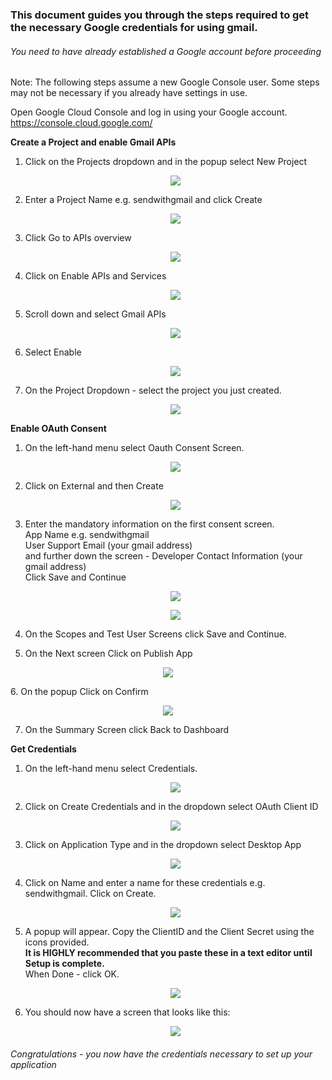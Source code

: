 
### This document guides you through the steps required to get the necessary Google credentials for using gmail.

###### You need to have already established a Google account before proceeding

Note: The following steps assume a new Google Console user.  Some steps may not be necessary if you already have settings in use.

Open Google Cloud Console and log in using your Google account.
    https://console.cloud.google.com/

**Create a Project and enable Gmail APIs**

1. Click on the Projects dropdown and in the popup select New Project
   <p align="center">   
   <img src="https://github.com/stuartofmt/DuetMonitor/blob/master/images/Project1.PNG">
   </p>   
1. Enter a Project Name e.g. sendwithgmail and click Create
   <p align="center">  
   <img src="https://github.com/stuartofmt/DuetMonitor/blob/master/images/Project2.PNG">
   </p>
1. Click Go to APIs overview
   <p align="center">  
   <img src="https://github.com/stuartofmt/DuetMonitor/blob/master/images/Project3.PNG">
   </p>
1. Click on Enable APIs and Services
   <p align="center">  
   <img src="https://github.com/stuartofmt/DuetMonitor/blob/master/images/Project4.PNG">
   </p>
1. Scroll down and select Gmail APIs
   <p align="center">  
   <img src="https://github.com/stuartofmt/DuetMonitor/blob/master/images/Project5.PNG">
   </p>
1. Select Enable
   <p align="center">  
   <img src="https://github.com/stuartofmt/DuetMonitor/blob/master/images/Project6.PNG">
   </p>
1. On the Project Dropdown - select the project you just created.
   <p align="center">  
   <img src="https://github.com/stuartofmt/DuetMonitor/blob/master/images/Project7.PNG">
   </p>
   
**Enable OAuth Consent**    
1.  On the left-hand menu select Oauth Consent Screen.
    <p align="center"> 
    <img src="https://github.com/stuartofmt/DuetMonitor/blob/master/images/OAuth1.PNG">
    </p>
2. Click on External and then Create
   <p align="center"> 
   <img src="https://github.com/stuartofmt/DuetMonitor/blob/master/images/OAuth2.PNG">
   </p>
3. Enter the mandatory information on the first consent screen.<br>
   App Name e.g. sendwithgmail<br>
   User Support Email (your gmail address)<br>
   and further down the screen - Developer Contact Information (your gmail address)<br>
   Click Save and Continue
   <p align="center"> 
   <img src="https://github.com/stuartofmt/DuetMonitor/blob/master/images/OAuth3.PNG">
   </p>
   <p align="center"> 
   <img src="https://github.com/stuartofmt/DuetMonitor/blob/master/images/OAuth4.PNG">
   </p>
4. On the Scopes and Test User Screens click Save and Continue.<br>
   
5.  On the Next screen Click on Publish App<br>
   <p align="center"> 
   <img src="https://github.com/stuartofmt/DuetMonitor/blob/master/images/OAuth5.PNG">
   </p>
6. On the popup Click on Confirm<br>
   <p align="center"> 
   <img src="https://github.com/stuartofmt/DuetMonitor/blob/master/images/OAuth6.PNG">
   </p>

7. On the Summary Screen click Back to Dashboard<br>

**Get Credentials**
   
1.  On the left-hand menu select  Credentials.
    <p align="center"> 
    <img src="https://github.com/stuartofmt/DuetMonitor/blob/master/images/Creds1.PNG">
    </p>
1.  Click on Create Credentials and in the dropdown select OAuth Client ID
    <p align="center"> 
    <img src="https://github.com/stuartofmt/DuetMonitor/blob/master/images/Creds2.PNG">
    </p>
1.  Click on Application Type and in the dropdown select Desktop App
    <p align="center"> 
    <img src="https://github.com/stuartofmt/DuetMonitor/blob/master/images/Creds3.PNG">
    </p>
1.  Click on Name and enter a name for these credentials e.g. sendwithgmail. Click on Create.
    <p align="center"> 
    <img src="https://github.com/stuartofmt/DuetMonitor/blob/master/images/Creds4.PNG">
    </p>
1.  A popup will appear.  Copy the ClientID and the Client Secret using the icons provided.<br>
    **It is HIGHLY recommended that you paste these in a text editor until Setup is complete.**<br>
    When Done - click OK.
    <p align="center"> 
    <img src="https://github.com/stuartofmt/DuetMonitor/blob/master/images/Creds5.PNG">
    </p>
1.  You should now have a screen that looks like this:
    <p align="center"> 
    <img src="https://github.com/stuartofmt/DuetMonitor/blob/master/images/Creds6.PNG">
    </p>


###### Congratulations - you now have the credentials necessary to set up your application


